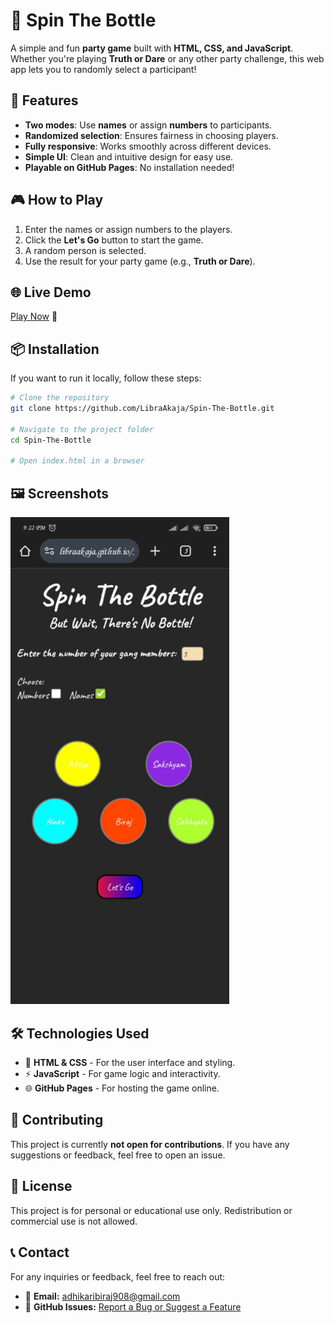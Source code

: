 # 🎉 Spin The Bottle

A simple and fun **party game** built with **HTML, CSS, and JavaScript**. Whether you're playing **Truth or Dare** or any other party challenge, this web app lets you to randomly select a participant!

## 🌟 Features
- **Two modes**: Use **names** or assign **numbers** to participants.
- **Randomized selection**: Ensures fairness in choosing players.
- **Fully responsive**: Works smoothly across different devices.
- **Simple UI**: Clean and intuitive design for easy use.
- **Playable on GitHub Pages**: No installation needed!

## 🎮 How to Play
1. Enter the names or assign numbers to the players.
2. Click the **Let's Go** button to start the game.
3. A random person is selected.
4. Use the result for your party game (e.g., **Truth or Dare**).

## 🌐 Live Demo
[Play Now](https://LibraAkaja.github.io/Spin-The-Bottle/) 🎲

## 📦 Installation
If you want to run it locally, follow these steps:

```sh
# Clone the repository
git clone https://github.com/LibraAkaja/Spin-The-Bottle.git

# Navigate to the project folder
cd Spin-The-Bottle

# Open index.html in a browser
```

## 🖼 Screenshots
<img src="screenshot.png" width="350">

## 🛠 Technologies Used
- 🎨 **HTML & CSS** - For the user interface and styling.
- ⚡ **JavaScript** - For game logic and interactivity.
- 🌐 **GitHub Pages** - For hosting the game online.

## 🤝 Contributing
This project is currently **not open for contributions**. If you have any suggestions or feedback, feel free to open an issue.

## 🚫 License
This project is for personal or educational use only. Redistribution or commercial use is not allowed.

## 📞 Contact
For any inquiries or feedback, feel free to reach out:  
- 📧 **Email:** [adhikaribiraj908@gmail.com](mailto:adhikaribiraj908@gmail.com)  
- 🔗 **GitHub Issues:** [Report a Bug or Suggest a Feature](https://github.com/LibraAkaja/Spin-The-Bottle/issues)  
